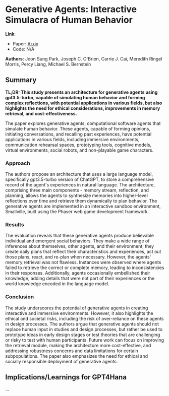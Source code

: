 <!--- Created using: ('gpt-4',) --->
<!--- Reviewed: False --->
# Generative Agents: Interactive Simulacra of Human Behavior

**Link**:
- Paper: [Arxiv](http://arxiv.org/pdf/2304.03442v2)
- Code: N/A

**Authors**: Joon Sung Park, Joseph C. O'Brien, Carrie J. Cai, Meredith Ringel Morris, Percy Liang, Michael S. Bernstein

## Summary

**TL;DR: This study presents an architecture for generative agents using gpt3.5-turbo, capable of simulating human behavior and forming complex reflections, with potential applications in various fields, but also highlights the need for ethical considerations, improvements in memory retrieval, and cost-effectiveness.**

The paper explores generative agents, computational software agents that simulate human behavior. These agents, capable of forming opinions, initiating conversations, and recalling past experiences, have potential applications in various fields, including immersive environments, communication rehearsal spaces, prototyping tools, cognitive models, virtual environments, social robots, and non-playable game characters.

### Approach

The authors propose an architecture that uses a large language model, specifically gpt3.5-turbo version of ChatGPT, to store a comprehensive record of the agent's experiences in natural language. The architecture, comprising three main components - memory stream, reflection, and planning, allows the agents to synthesize memories into higher-level reflections over time and retrieve them dynamically to plan behavior. The generative agents are implemented in an interactive sandbox environment, Smallville, built using the Phaser web game development framework.
### Results

The evaluation reveals that these generative agents produce believable individual and emergent social behaviors. They make a wide range of inferences about themselves, other agents, and their environment; they create daily plans that reflect their characteristics and experiences, act out those plans, react, and re-plan when necessary. However, the agents' memory retrieval was not flawless. Instances were observed where agents failed to retrieve the correct or complete memory, leading to inconsistencies in their responses. Additionally, agents occasionally embellished their knowledge, adding details that were not part of their experiences or the world knowledge encoded in the language model.
### Conclusion

The study underscores the potential of generative agents in creating interactive and immersive environments. However, it also highlights the ethical and societal risks, including the risk of over-reliance on these agents in design processes. The authors argue that generative agents should not replace human input in studies and design processes, but rather be used to prototype ideas in early design stages or test theories that are challenging or risky to test with human participants. Future work can focus on improving the retrieval module, making the architecture more cost-effective, and addressing robustness concerns and data limitations for certain subpopulations. The paper also emphasizes the need for ethical and socially responsible deployment of generative agents.

## Implications/Learnings for GPT4Hana

...
